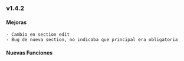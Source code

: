 ### v1.4.2


#### Mejoras
    - Cambio en section edit
    - Bug de nueva section, no indicaba que principal era obligatoria 

#### Nuevas Funciones
    
